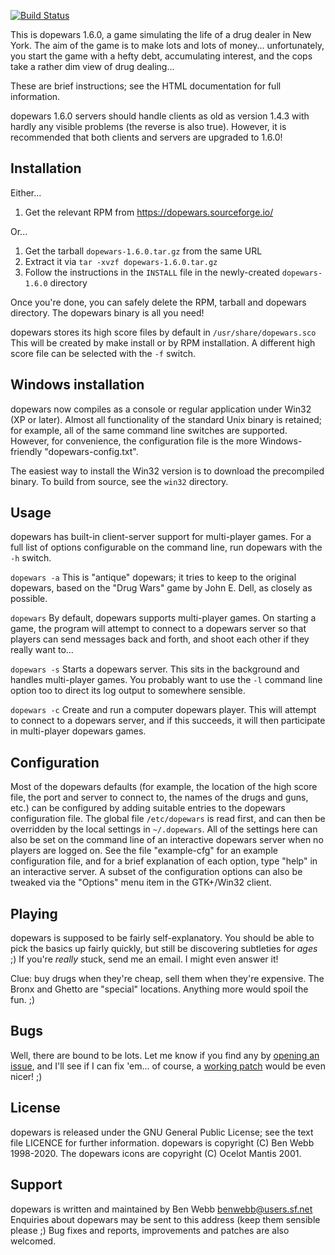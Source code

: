 [![Build Status](https://travis-ci.com/benmwebb/dopewars.svg?branch=develop)](https://travis-ci.com/benmwebb/dopewars)

This is dopewars 1.6.0, a game simulating the life of a drug dealer in
New York. The aim of the game is to make lots and lots of money...
unfortunately, you start the game with a hefty debt, accumulating interest,
and the cops take a rather dim view of drug dealing...

These are brief instructions; see the HTML documentation for full information.

dopewars 1.6.0 servers should handle clients as old as version 1.4.3 with
hardly any visible problems (the reverse is also true). However, it is
recommended that both clients and servers are upgraded to 1.6.0!

## Installation

Either...

1. Get the relevant RPM from https://dopewars.sourceforge.io/
   
Or...

1. Get the tarball `dopewars-1.6.0.tar.gz` from the same URL
2. Extract it via `tar -xvzf dopewars-1.6.0.tar.gz`
3. Follow the instructions in the `INSTALL` file in the newly-created
   `dopewars-1.6.0` directory

Once you're done, you can safely delete the RPM, tarball and dopewars
directory. The dopewars binary is all you need!

dopewars stores its high score files by default in `/usr/share/dopewars.sco`
This will be created by make install or by RPM installation. A different high 
score file can be selected with the `-f` switch.

## Windows installation

dopewars now compiles as a console or regular application under Win32
(XP or later). Almost all functionality of the standard Unix binary is retained;
for example, all of the same command line switches are supported. However, for
convenience, the configuration file is the more Windows-friendly
"dopewars-config.txt".

The easiest way to install the Win32 version is to download the precompiled
binary. To build from source, see the `win32` directory.

## Usage

dopewars has built-in client-server support for multi-player games. For a
full list of options configurable on the command line, run dopewars with
the `-h` switch.

`dopewars -a`
This is "antique" dopewars; it tries to keep to the original dopewars, based
on the "Drug Wars" game by John E. Dell, as closely as possible.

`dopewars`
By default, dopewars supports multi-player games. On starting a game, the
program will attempt to connect to a dopewars server so that players can send
messages back and forth, and shoot each other if they really want to...

`dopewars -s`
Starts a dopewars server. This sits in the background and handles multi-player
games. You probably want to use the `-l` command line option too to direct its
log output to somewhere sensible.

`dopewars -c`
Create and run a computer dopewars player. This will attempt to connect
to a dopewars server, and if this succeeds, it will then participate in
multi-player dopewars games.

## Configuration

Most of the dopewars defaults (for example, the location of the high score file,
the port and server to connect to, the names of the drugs and guns, etc.) can be
configured by adding suitable entries to the dopewars configuration file. The
global file `/etc/dopewars` is read first, and can then be overridden by
the local settings in `~/.dopewars`. All of the settings here can also be
set on the command line of an interactive dopewars server when no players
are logged on. See the file "example-cfg" for an example configuration file,
and for a brief explanation of each option, type "help" in an interactive
server. A subset of the configuration options can also be tweaked via the
"Options" menu item in the GTK+/Win32 client.

## Playing

dopewars is supposed to be fairly self-explanatory. You should be able to 
pick the basics up fairly quickly, but still be discovering subtleties for 
_ages_ ;) If you're _really_ stuck, send me an email. I might even answer it!

Clue: buy drugs when they're cheap, sell them when they're expensive. The Bronx
and Ghetto are "special" locations. Anything more would spoil the fun. ;)

## Bugs

Well, there are bound to be lots. Let me know if you find any by
[opening an issue](https://github.com/benmwebb/dopewars/issues), and I'll see
if I can fix 'em... of course, a
[working patch](https://github.com/benmwebb/dopewars/pulls) would be even
nicer! ;)

## License

dopewars is released under the GNU General Public License; see the text file
LICENCE for further information. dopewars is copyright (C) Ben Webb 1998-2020.
The dopewars icons are copyright (C) Ocelot Mantis 2001.

## Support

dopewars is written and maintained by Ben Webb <benwebb@users.sf.net>
Enquiries about dopewars may be sent to this address (keep them sensible 
please ;) Bug fixes and reports, improvements and patches are also welcomed.
